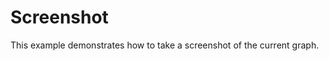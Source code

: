 # Screenshot

This example demonstrates how to take a screenshot of the current graph.

<div class="mt-6">
  <ScreenshotExample />
</div>
